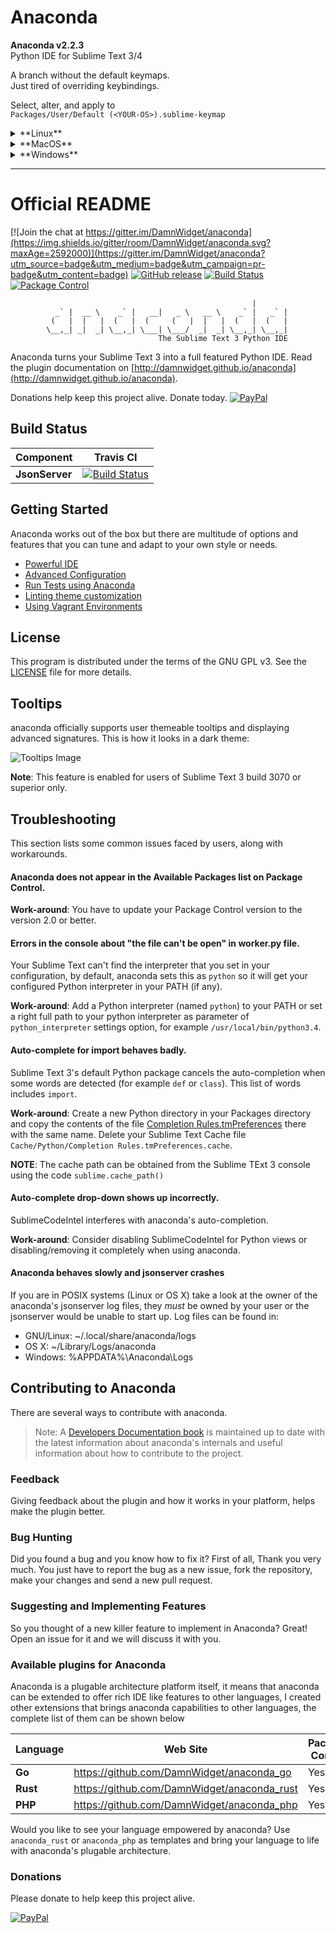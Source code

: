 # Anaconda

**Anaconda v2.2.3**  
Python IDE for Sublime Text 3/4

A branch without the default keymaps.  
Just tired of overriding keybindings.

Select, alter, and apply to  
`Packages/User/Default (<YOUR-OS>).sublime-keymap`

<details>
  <summary>**Linux**</summary>

```
[
    {
        "command": "anaconda_goto", "keys": ["ctrl+alt+g"], "context": [
            {"key": "selector", "operator": "equal", "operand": "source.python"}
        ]
    },
    {
        "command": "anaconda_find_usages", "keys": ["ctrl+alt+f"], "context": [
            {"key": "selector", "operator": "equal", "operand": "source.python"}
        ]
    },
    {
        "command": "anaconda_doc", "keys": ["ctrl+alt+d"], "context": [
            {"key": "selector", "operator": "equal", "operand": "source.python"}
        ]
    },
    {
        "command": "anaconda_auto_format", "keys": ["ctrl+alt+r"], "context": [
            {"key": "selector", "operator": "equal", "operand": "source.python"}
        ]
    },
    {
        "command": "anaconda_fill_funcargs", "keys": ["tab"], "context": [
            {"key": "selector", "operator": "equal", "operand": "source.python"},
            {"key": "anaconda_insert_funcargs"}
        ]
    },
    {
        "command": "anaconda_fill_funcargs", "keys": ["ctrl+tab"], "args": {"all": true}, "context": [
            {"key": "selector", "operator": "equal", "operand": "source.python"},
            {"key": "anaconda_insert_funcargs"}
        ]
    }
]
```

</details>

<details>
  <summary>**MacOS**</summary>

```
[
  {
    "command": "anaconda_goto", "keys": ["ctrl+alt+g"], "context": [
            {"key": "selector", "operator": "equal", "operand": "source.python"}
        ]
    },
  {
    "command": "anaconda_find_usages", "keys": ["ctrl+alt+f"], "context": [
            {"key": "selector", "operator": "equal", "operand": "source.python"}
        ]
    },
  {
    "command": "anaconda_doc", "keys": ["ctrl+alt+d"], "context": [
            {"key": "selector", "operator": "equal", "operand": "source.python"}
        ]
    },
  {
    "command": "anaconda_auto_format", "keys": ["ctrl+alt+r"], "context": [
            {"key": "selector", "operator": "equal", "operand": "source.python"}
        ]
    },
  {
    "command": "anaconda_run_current_file_tests", "keys": ["ctrl+alt+t"], "context": [
            {"key": "selector", "operator": "equal", "operand": "source.python"}
        ]
    },
  {
    "command": "anaconda_run_current_test", "keys": ["ctrl+alt+shift+t"], "context": [
            {"key": "selector", "operator": "equal", "operand": "source.python"}
        ]
    },
    {
        "command": "anaconda_fill_funcargs", "keys": ["tab"], "context": [
            {"key": "selector", "operator": "equal", "operand": "source.python"},
            {"key": "anaconda_insert_funcargs"}
        ]
    },
    {
        "command": "anaconda_fill_funcargs", "keys": ["ctrl+tab"], "args": {"all": true}, "context": [
            {"key": "selector", "operator": "equal", "operand": "source.python"},
            {"key": "anaconda_insert_funcargs"}
        ]
    }
]
```

</details>

<details>
  <summary>**Windows**</summary>

```
[
    {
      "command": "anaconda_goto", "keys": ["ctrl+alt+g"], "context": [
            {"key": "selector", "operator": "equal", "operand": "source.python"}
        ]},
    {
      "command": "anaconda_find_usages", "keys": ["ctrl+alt+f"], "context": [
            {"key": "selector", "operator": "equal", "operand": "source.python"}
        ]},
    {
      "command": "anaconda_doc", "keys": ["ctrl+alt+d"], "context": [
            {"key": "selector", "operator": "equal", "operand": "source.python"}
        ]},
    {
      "command": "anaconda_auto_format", "keys": ["ctrl+alt+r"], "context": [
            {"key": "selector", "operator": "equal", "operand": "source.python"}
        ]},
    {
        "command": "anaconda_fill_funcargs", "keys": ["tab"], "context": [
            {"key": "selector", "operator": "equal", "operand": "source.python"},
            {"key": "anaconda_insert_funcargs"}
        ]},
    {
        "command": "anaconda_fill_funcargs", "keys": ["ctrl+tab"], "args": {"all": true}, "context": [
            {"key": "selector", "operator": "equal", "operand": "source.python"},
            {"key": "anaconda_insert_funcargs"}
        ]}
]
```

</details>



---


# Official README

[![Join the chat at https://gitter.im/DamnWidget/anaconda](https://img.shields.io/gitter/room/DamnWidget/anaconda.svg?maxAge=2592000)](https://gitter.im/DamnWidget/anaconda?utm_source=badge&utm_medium=badge&utm_campaign=pr-badge&utm_content=badge)
[![GitHub release](https://img.shields.io/github/release/damnwidget/anaconda.svg)](https://github.com/DamnWidget/anaconda/releases/latest)
[![Build Status](https://travis-ci.org/DamnWidget/anaconda.svg?branch=master)](https://travis-ci.org/DamnWidget/anaconda)
[![Package Control](https://img.shields.io/packagecontrol/dt/Anaconda.svg)](https://packagecontrol.io/packages/Anaconda)

                                                          |
              _` |  __ \    _` |   __|   _ \   __ \    _` |   _` |
             (   |  |   |  (   |  (     (   |  |   |  (   |  (   |
            \__,_| _|  _| \__,_| \___| \___/  _|  _| \__,_| \__,_|
                                     The Sublime Text 3 Python IDE

Anaconda turns your Sublime Text 3 into a full featured Python IDE. Read the plugin documentation on [http://damnwidget.github.io/anaconda](http://damnwidget.github.io/anaconda).

Donations help keep this project alive.  Donate today.
[![PayPal][paypal-donate-image]][paypal-donate-link]


## Build Status

| Component | Travis CI |
| --- | --- |
| **JsonServer** | [![Build Status](https://travis-ci.org/DamnWidget/anaconda.svg?branch=master)](https://travis-ci.org/DamnWidget/anaconda) |

## Getting Started
Anaconda works out of the box but there are multitude of options and features that you can tune and adapt to your own style or needs.

* [Powerful IDE](http://damnwidget.github.io/anaconda/IDE/)
* [Advanced Configuration](http://damnwidget.github.io/anaconda/anaconda_settings/)
* [Run Tests using Anaconda](http://damnwidget.github.io/anaconda/tests_runner/)
* [Linting theme customization](http://damnwidget.github.io/anaconda/IDE/#toc_50)
* [Using Vagrant Environments](http://damnwidget.github.io/anaconda/vagrant/)

## License
This program is distributed under the terms of the GNU GPL v3. See the [LICENSE][license] file for more details.

## Tooltips
anaconda officially supports user themeable tooltips and displaying advanced signatures. This is how it looks in a dark theme:

![Tooltips Image][tooltips-dark-image]

**Note**: This feature is enabled for users of Sublime Text 3 build 3070 or superior only.

## Troubleshooting
This section lists some common issues faced by users, along with workarounds.

#### Anaconda does not appear in the Available Packages list on Package Control.

**Work-around**: You have to update your Package Control version to the version 2.0 or better.

#### Errors in the console about "the file can't be open" in worker.py file.
Your Sublime Text can't find the interpreter that you set in your configuration, by default, anaconda sets this as `python` so it will get your configured Python interpreter in your PATH (if any).

**Work-around**: Add a Python interpreter (named `python`) to your PATH or set a right full path to your python interpreter as parameter of `python_interpreter` settings option, for example `/usr/local/bin/python3.4`.

#### Auto-complete for import behaves badly.
Sublime Text 3's default Python package cancels the auto-completion when some words are detected (for example `def` or `class`). This list of words includes `import`.

**Work-around**: Create a new Python directory in your Packages directory and copy the contents of the file [Completion Rules.tmPreferences][Completion-Rules] there with the same name.
Delete your Sublime Text Cache file `Cache/Python/Completion Rules.tmPreferences.cache`.

**NOTE**: The cache path can be obtained from the Sublime TExt 3 console using the code `sublime.cache_path()`

#### Auto-complete drop-down shows up incorrectly.
SublimeCodeIntel interferes with anaconda's auto-completion.

**Work-around**: Consider disabling SublimeCodeIntel for Python views or disabling/removing it completely when using anaconda.

#### Anaconda behaves slowly and jsonserver crashes
If you are in POSIX systems (Linux or OS X) take a look at the owner of the anaconda's jsonserver log files, they *must* be owned by your user or the jsonserver would be unable to start up. Log files can be found in:
* GNU/Linux: ~/.local/share/anaconda/logs
* OS X: ~/Library/Logs/anaconda
* Windows: %APPDATA%\\Anaconda\\Logs

## Contributing to Anaconda
There are several ways to contribute with anaconda.

> Note: A [Developers Documentation book][dev-docs] is maintained up to date with the latest information about anaconda's internals and useful information about how to contribute to the project.

### Feedback
Giving feedback about the plugin and how it works in your platform, helps make the plugin better.

### Bug Hunting
Did you found a bug and you know how to fix it? First of all, Thank you very much. You just have to report the bug as a new issue, fork the repository, make your changes and send a new pull request.

### Suggesting and Implementing Features
So you thought of a new killer feature to implement in Anaconda? Great! Open an issue for it and we will discuss it with you.

### Available plugins for Anaconda
Anaconda is a plugable architecture platform itself, it means that anaconda can be extended to offer rich IDE like features to other languages, I created other extensions that brings
anaconda capabilities to other languages, the complete list of them can be shown below

| Language | Web Site | Package Control | Status |
| --- | --- | --- | --- |
| **Go** | https://github.com/DamnWidget/anaconda_go | Yes | Active |
| **Rust** | https://github.com/DamnWidget/anaconda_rust | Yes | Active |
| **PHP** | https://github.com/DamnWidget/anaconda_php | Yes | Active |

Would you like to see your language empowered by anaconda? Use `anaconda_rust` or `anaconda_php` as templates and bring your language to life with anaconda's plugable architecture.


### Donations
Please donate to help keep this project alive.

[![PayPal][paypal-donate-image]][paypal-donate-link]

[license]: https://raw.githubusercontent.com/DamnWidget/anaconda/master/LICENSE
[Completion-Rules]: https://raw.githubusercontent.com/DamnWidget/anaconda/master/Completion%20Rules.tmPreferences
[dev-docs]: http://damnwidget.gitbooks.io/anacondast3-developers-documentation/
[paypal-donate-image]: https://www.paypalobjects.com/en_US/i/btn/btn_donate_SM.gif
[paypal-donate-link]: https://www.paypal.com/cgi-bin/webscr?cmd=_donations&business=KP7PAHR962UGG&lc=US&currency_code=EUR&bn=PP%2dDonationsBF%3abtn_donate_SM%2egif%3aNonHosted
[tooltips-dark-image]: http://damnwidget.github.io/anaconda/img/tooltips.png
